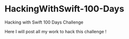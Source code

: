 # HackingWithSwift-100-Days
Hacking with Swift 100 Days Challenge

Here I will post all my work to hack this challenge !
